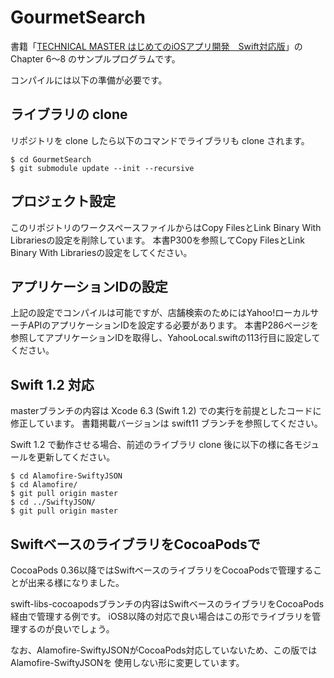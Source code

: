 # GourmetSearch
書籍「[TECHNICAL MASTER はじめてのiOSアプリ開発　Swift対応版](http://www.amazon.co.jp/dp/4798043656)」の Chapter 6〜8 のサンプルプログラムです。

コンパイルには以下の準備が必要です。

## ライブラリの clone

リポジトリを clone したら以下のコマンドでライブラリも clone されます。

```
$ cd GourmetSearch
$ git submodule update --init --recursive
```

## プロジェクト設定

このリポジトリのワークスペースファイルからはCopy FilesとLink Binary With Librariesの設定を削除しています。
本書P300を参照してCopy FilesとLink Binary With Librariesの設定をしてください。

## アプリケーションIDの設定

上記の設定でコンパイルは可能ですが、店舗検索のためにはYahoo!ローカルサーチAPIのアプリケーションIDを設定する必要があります。
本書P286ページを参照してアプリケーションIDを取得し、YahooLocal.swiftの113行目に設定してください。

## Swift 1.2 対応

masterブランチの内容は Xcode 6.3 (Swift 1.2) での実行を前提としたコードに修正しています。 書籍掲載バージョンは swift11 ブランチを参照してください。

Swift 1.2 で動作させる場合、前述のライブラリ clone 後に以下の様に各モジュールを更新してください。

```
$ cd Alamofire-SwiftyJSON
$ cd Alamofire/
$ git pull origin master
$ cd ../SwiftyJSON/
$ git pull origin master
```

## SwiftベースのライブラリをCocoaPodsで

CocoaPods 0.36以降ではSwiftベースのライブラリをCocoaPodsで管理することが出来る様になりました。

swift-libs-cocoapodsブランチの内容はSwiftベースのライブラリをCocoaPods経由で管理する例です。
iOS8以降の対応で良い場合はこの形でライブラリを管理するのが良いでしょう。

なお、Alamofire-SwiftyJSONがCocoaPods対応していないため、この版ではAlamofire-SwiftyJSONを
使用しない形に変更しています。

